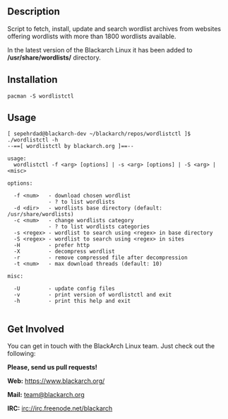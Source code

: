 ## Description

Script to fetch, install, update and search wordlist archives from websites
offering wordlists with more than 1800 wordlists available.

In the latest version of the Blackarch Linux it has been added to
**/usr/share/wordlists/** directory.

## Installation

`pacman -S wordlistctl`

## Usage

```
[ sepehrdad@blackarch-dev ~/blackarch/repos/wordlistctl ]$ ./wordlistctl -h
--==[ wordlistctl by blackarch.org ]==--

usage:
  wordlistctl -f <arg> [options] | -s <arg> [options] | -S <arg> | <misc>

options:

  -f <num>   - download chosen wordlist
             - ? to list wordlists
  -d <dir>   - wordlists base directory (default: /usr/share/wordlists)
  -c <num>   - change wordlists category
             - ? to list wordlists categories
  -s <regex> - wordlist to search using <regex> in base directory
  -S <regex> - wordlist to search using <regex> in sites
  -H         - prefer http
  -X         - decompress wordlist
  -r         - remove compressed file after decompression
  -t <num>   - max download threads (default: 10)

misc:

  -U         - update config files
  -v         - print version of wordlistctl and exit
  -h         - print this help and exit


```

## Get Involved

You can get in touch with the BlackArch Linux team. Just check out the following:

**Please, send us pull requests!**

**Web:** https://www.blackarch.org/

**Mail:** team@blackarch.org

**IRC:** [irc://irc.freenode.net/blackarch](irc://irc.freenode.net/blackarch)
